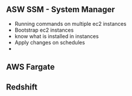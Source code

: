 ## ASW SSM - System Manager
* Running commands on multiple ec2 instances
* Bootstrap ec2 instances
* know what is installed in instances 
* Apply changes on schedules
* 

## AWS Fargate

## Redshift